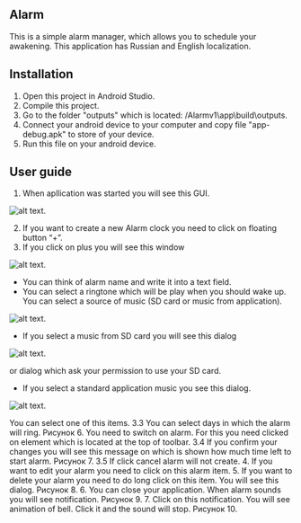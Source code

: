 ## Alarm
This is a simple alarm manager, which allows you to schedule your awakening. This application has Russian and English localization.
## Installation
1. Open this project in Android Studio.
2. Compile this project.
3. Go to the folder "outputs" which is located: <your path to project>/Alarmv1\app\build\outputs.
4. Connect your android device to your computer and copy file "app-debug.apk" to store of your device.
5. Run this file on your android device.
## User guide
1. When apllication was started you will see this GUI.
  
![alt text](https://github.com/zheka1994/alarm/blob/master/User%20guide/One.png).
  
2. If you want to create a new Alarm clock you need to click on floating button “+”.
3. If you click on plus you will see this window

![alt text](https://github.com/zheka1994/alarm/blob/master/User%20guide/Two.png).

  + You can think of alarm name and write it into a text field.
  + You can select a ringtone which will be play when you should wake up.
You can select a source of music (SD card or music from application).

![alt text](https://github.com/zheka1994/alarm/blob/master/User%20guide/Three.png).

  * If you select a music from SD card you will see this dialog

![alt text](https://github.com/zheka1994/alarm/blob/master/User%20guide/Four.png).

or dialog which ask your permission to use your SD card.
  * If you select a standard application music you see this dialog.

![alt text](https://github.com/zheka1994/alarm/blob/master/User%20guide/Five.png).

You can select one of this items.
3.3	You can select days in which the alarm will ring.
Рисунок 6.
You need to switch on alarm. For this you need clicked on element which 
is located at the top of toolbar.
3.4	If you confirm your changes you will see this message on which is shown how much time left to start alarm.
Рисунок 7.
3.5	If click cancel alarm will not create.
4.	If you want to edit your alarm you need to click on this alarm item.
5.	If you want to delete your alarm you need to do long click on this item. You will see this dialog.
Рисунок 8.
6.	You can close your application. When alarm sounds you will see notification.
Рисунок 9.
7.	Click on this notification. You will see animation of bell. Click it and the sound will stop.
Рисунок 10.

